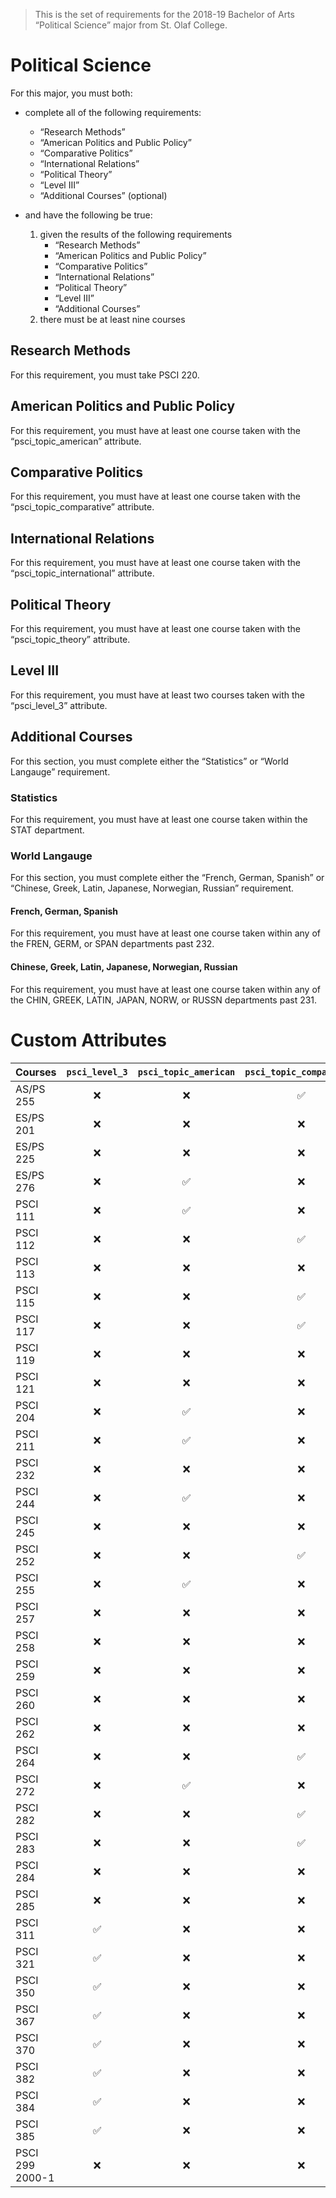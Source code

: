 > This is the set of requirements for the 2018-19 Bachelor of Arts “Political Science” major from St. Olaf College.

# Political Science
For this major, you must both:

- complete all of the following requirements:
    - “Research Methods”
    - “American Politics and Public Policy”
    - “Comparative Politics”
    - “International Relations”
    - “Political Theory”
    - “Level III”
    - “Additional Courses” (optional)

- and have the following be true:
    1. given the results of the following requirements
        - “Research Methods”
        - “American Politics and Public Policy”
        - “Comparative Politics”
        - “International Relations”
        - “Political Theory”
        - “Level III”
        - “Additional Courses”
    2. there must be at least nine courses

## Research Methods
For this requirement, you must take PSCI 220.


## American Politics and Public Policy
For this requirement, you must have at least one course taken with the “psci_topic_american” attribute.


## Comparative Politics
For this requirement, you must have at least one course taken with the “psci_topic_comparative” attribute.


## International Relations
For this requirement, you must have at least one course taken with the “psci_topic_international” attribute.


## Political Theory
For this requirement, you must have at least one course taken with the “psci_topic_theory” attribute.


## Level III
For this requirement, you must have at least two courses taken with the “psci_level_3” attribute.


## Additional Courses
For this section, you must complete either the “Statistics” or “World Langauge” requirement.

### Statistics
For this requirement, you must have at least one course taken within the STAT department.

### World Langauge
For this section, you must complete either the “French, German, Spanish” or “Chinese, Greek, Latin, Japanese, Norwegian, Russian” requirement.

#### French, German, Spanish
For this requirement, you must have at least one course taken within any of the FREN, GERM, or SPAN departments past 232.

#### Chinese, Greek, Latin, Japanese, Norwegian, Russian
For this requirement, you must have at least one course taken within any of the CHIN, GREEK, LATIN, JAPAN, NORW, or RUSSN departments past 231.

# Custom Attributes

Courses | `psci_level_3` | `psci_topic_american` | `psci_topic_comparative` | `psci_topic_international` | `psci_topic_theory`
--- | :---: | :---: | :---: | :---: | :---:
AS/PS 255 | ❌ | ❌ | ✅ | ❌ | ❌
ES/PS 201 | ❌ | ❌ | ❌ | ✅ | ❌
ES/PS 225 | ❌ | ❌ | ❌ | ❌ | ✅
ES/PS 276 | ❌ | ✅ | ❌ | ❌ | ❌
PSCI 111 | ❌ | ✅ | ❌ | ❌ | ❌
PSCI 112 | ❌ | ❌ | ✅ | ❌ | ❌
PSCI 113 | ❌ | ❌ | ❌ | ❌ | ✅
PSCI 115 | ❌ | ❌ | ✅ | ✅ | ❌
PSCI 117 | ❌ | ❌ | ✅ | ❌ | ❌
PSCI 119 | ❌ | ❌ | ❌ | ✅ | ✅
PSCI 121 | ❌ | ❌ | ❌ | ✅ | ❌
PSCI 204 | ❌ | ✅ | ❌ | ❌ | ❌
PSCI 211 | ❌ | ✅ | ❌ | ❌ | ❌
PSCI 232 | ❌ | ❌ | ❌ | ❌ | ✅
PSCI 244 | ❌ | ✅ | ❌ | ❌ | ❌
PSCI 245 | ❌ | ❌ | ❌ | ✅ | ❌
PSCI 252 | ❌ | ❌ | ✅ | ❌ | ❌
PSCI 255 | ❌ | ✅ | ❌ | ❌ | ❌
PSCI 257 | ❌ | ❌ | ❌ | ✅ | ❌
PSCI 258 | ❌ | ❌ | ❌ | ✅ | ❌
PSCI 259 | ❌ | ❌ | ❌ | ❌ | ✅
PSCI 260 | ❌ | ❌ | ❌ | ❌ | ✅
PSCI 262 | ❌ | ❌ | ❌ | ❌ | ✅
PSCI 264 | ❌ | ❌ | ✅ | ❌ | ❌
PSCI 272 | ❌ | ✅ | ❌ | ❌ | ❌
PSCI 282 | ❌ | ❌ | ✅ | ❌ | ❌
PSCI 283 | ❌ | ❌ | ✅ | ❌ | ❌
PSCI 284 | ❌ | ❌ | ❌ | ❌ | ✅
PSCI 285 | ❌ | ❌ | ❌ | ✅ | ❌
PSCI 311 | ✅ | ❌ | ❌ | ❌ | ❌
PSCI 321 | ✅ | ❌ | ❌ | ❌ | ❌
PSCI 350 | ✅ | ❌ | ❌ | ❌ | ❌
PSCI 367 | ✅ | ❌ | ❌ | ❌ | ❌
PSCI 370 | ✅ | ❌ | ❌ | ❌ | ❌
PSCI 382 | ✅ | ❌ | ❌ | ❌ | ❌
PSCI 384 | ✅ | ❌ | ❌ | ❌ | ❌
PSCI 385 | ✅ | ❌ | ❌ | ❌ | ❌
PSCI 299 2000-1 | ❌ | ❌ | ❌ | ❌ | ✅

